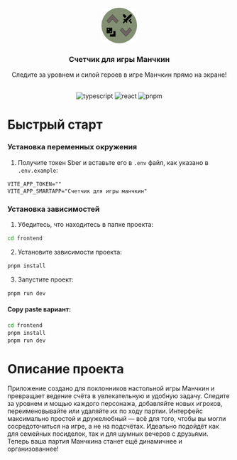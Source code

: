 <br />
<div align="center">
    <img src="./frontend/public/favicon.svg" alt="Logo" width="80" >
<h3 align="center">Счетчик для игры Манчкин</h3>
  <p align="center">
    Следите за уровнем и силой героев в игре Манчкин прямо на экране!
    </p>
</div>

<br>

<div align="center">
    <img alt="typescript" src="https://img.shields.io/badge/typescript-323330?
style=for-the-badge&logo=typescript&logoColor=blue"/>
    <img alt="react" src="https://img.shields.io/badge/React-20232A?
style=for-the-badge&logo=react&logoColor=61DAFB"/>
    <img alt="pnpm" src="https://img.shields.io/badge/pnpm-F69220?
style=for-the-badge&logo=pnpm&logoColor=white"/>
</div>

# Быстрый старт

### Установка переменных окружения
1. Получите токен Sber и вставьте его в `.env` файл, как указано в `.env.example`:

```dotenv
VITE_APP_TOKEN=""
VITE_APP_SMARTAPP="Счетчик для игры манчкин"
```

### Установка зависимостей

1. Убедитесь, что находитесь в папке проекта:
```cmd
cd frontend
```

2. Установите зависимости проекта:
```cmd
pnpm install
```

3. Запустите проект:
```cmd
pnpm run dev
```

#### Copy paste вариант:
```cmd
cd frontend
pnpm install
pnpm run dev
```

# Описание проекта
Приложение создано для поклонников настольной игры Манчкин и превращает ведение счёта в увлекательную и удобную задачу. Следите за уровнем и мощью каждого персонажа, добавляйте новых игроков, переименовывайте или удаляйте их по ходу партии. Интерфейс максимально простой и дружелюбный — всё для того, чтобы вы могли сосредоточиться на игре, а не на подсчётах. Идеально подойдёт как для семейных посиделок, так и для шумных вечеров с друзьями. Теперь ваша партия Манчкина станет ещё динамичнее и организованнее!
